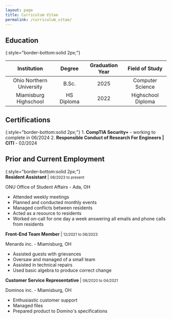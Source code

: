 ```yaml
---
layout: page
title: Curriculum Vitae
permalink: /curriculum_vitae/
---
```

<h2>Education</h2>{:style="border-bottom:solid 2px;"}

| <center> Institution| <center>Degree | <center>Graduation Year | <center>Field of Study |
|-------|--------|---------|---------|
| <center>Ohio Northern University | <center>B.Sc. | <center>2025 | <center>Computer Science |
| <center>Miamisburg Highschool | <center>HS Diploma | <center>2022 | <center>Highschool Diploma |


<h2>Certifications</h2>{:style="border-bottom:solid 2px;"}
1. <b>CompTIA Security+</b> - working to complete in 06/2024
2. <b>Responsible Conduct of Research For Engineers | CITI</b>  - 02/2024



<br>
<h2>Prior and Current Employment</h2>{:style="border-bottom:solid 2px;"}

<div> <b> Resident Assistant </b> | <small>08/2023 to present</small></div>

ONU Office of Student Affairs - Ada, OH
* Attended weekly meetings
* Planned and conducted monthly events
* Managed conflicts between residents
* Acted as a resource to residents 
* Worked on-call for one day a week answering all emails and phone calls from residents


<div> <b> Front-End Team Member </b> | <small>12/2021 to 08/2023</small></div>

Menards inc. - Miamisburg, OH
* Assisted guests with grievances
* Oversaw and managed of a small team
* Assisted in technical repairs
* Used basic algebra to produce correct change


<div> <b> Customer Service Representative </b> | <small>06/2020 to 04/2021</small></div>

Dominos inc. - Miamisburg, OH
* Enthusiastic customer support
* Managed files
* Prepared product to Domino's specifications




